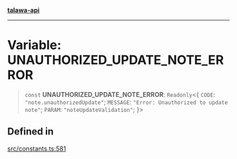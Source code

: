 [**talawa-api**](../../README.md)

***

# Variable: UNAUTHORIZED\_UPDATE\_NOTE\_ERROR

> `const` **UNAUTHORIZED\_UPDATE\_NOTE\_ERROR**: `Readonly`\<\{ `CODE`: `"note.unauthorizedUpdate"`; `MESSAGE`: `"Error: Unauthorized to update note"`; `PARAM`: `"noteUpdateValidation"`; \}\>

## Defined in

[src/constants.ts:581](https://github.com/Suyash878/talawa-api/blob/e4413cec641a837926071678fed3c7f67234e31e/src/constants.ts#L581)
